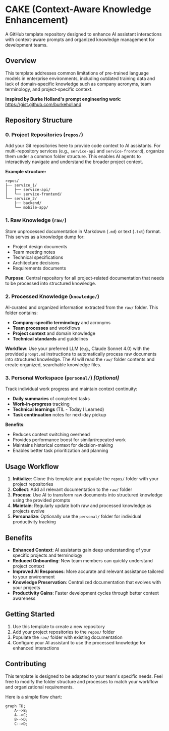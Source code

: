 # CAKE (Context-Aware Knowledge Enhancement)

A GitHub template repository designed to enhance AI assistant interactions with context-aware prompts and organized knowledge management for development teams.

## Overview

This template addresses common limitations of pre-trained language models in enterprise environments, including outdated training data and lack of domain-specific knowledge such as company acronyms, team terminology, and project-specific context.

**Inspired by Burke Holland's prompt engineering work**: https://gist.github.com/burkeholland

## Repository Structure

### 0. Project Repositories (`repos/`)
Add your Git repositories here to provide code context to AI assistants. For multi-repository services (e.g., `service-api` and `service-frontend`), organize them under a common folder structure. This enables AI agents to interactively navigate and understand the broader project context.

**Example structure:**
```
repos/
├── service_1/
│   ├── service-api/
│   └── service-frontend/
└── service_2/
    ├── backend/
    └── mobile-app/
```

### 1. Raw Knowledge (`raw/`)
Store unprocessed documentation in Markdown (`.md`) or text (`.txt`) format. This serves as a knowledge dump for:
- Project design documents
- Team meeting notes
- Technical specifications
- Architecture decisions
- Requirements documents

**Purpose**: Central repository for all project-related documentation that needs to be processed into structured knowledge.

### 2. Processed Knowledge (`knowledge/`)
AI-curated and organized information extracted from the `raw/` folder. This folder contains:
- **Company-specific terminology** and acronyms
- **Team processes** and workflows  
- **Project context** and domain knowledge
- **Technical standards** and guidelines

**Workflow**: Use your preferred LLM (e.g., Claude Sonnet 4.0) with the provided `prompt.md` instructions to automatically process raw documents into structured knowledge. The AI will read the `raw/` folder contents and create organized, searchable knowledge files.

### 3. Personal Workspace (`personal/`) *[Optional]*
Track individual work progress and maintain context continuity:
- **Daily summaries** of completed tasks
- **Work-in-progress** tracking
- **Technical learnings** (TIL - Today I Learned)
- **Task continuation** notes for next-day pickup

**Benefits**: 
- Reduces context switching overhead
- Provides performance boost for similar/repeated work
- Maintains historical context for decision-making
- Enables better task prioritization and planning

## Usage Workflow

1. **Initialize**: Clone this template and populate the `repos/` folder with your project repositories
2. **Collect**: Add all relevant documentation to the `raw/` folder
3. **Process**: Use AI to transform raw documents into structured knowledge using the provided prompts
4. **Maintain**: Regularly update both raw and processed knowledge as projects evolve
5. **Personalize**: Optionally use the `personal/` folder for individual productivity tracking

## Benefits

- **Enhanced Context**: AI assistants gain deep understanding of your specific projects and terminology
- **Reduced Onboarding**: New team members can quickly understand project context
- **Improved AI Responses**: More accurate and relevant assistance tailored to your environment
- **Knowledge Preservation**: Centralized documentation that evolves with your projects
- **Productivity Gains**: Faster development cycles through better context awareness

## Getting Started

1. Use this template to create a new repository
2. Add your project repositories to the `repos/` folder
3. Populate the `raw/` folder with existing documentation
4. Configure your AI assistant to use the processed knowledge for enhanced interactions

## Contributing

This template is designed to be adapted to your team's specific needs. Feel free to modify the folder structure and processes to match your workflow and organizational requirements.

Here is a simple flow chart:

```mermaid
graph TD;
    A-->B;
    A-->C;
    B-->D;
    C-->D;
```